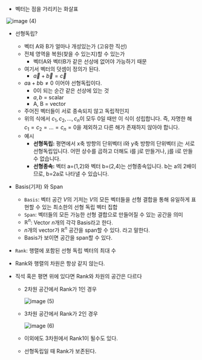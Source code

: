 - 벡터는 점을 가리키는 화살표

![image (4)](https://github.com/user-attachments/assets/2e334278-6424-4033-a1d9-bbb5b53e0eb3)


- 선형독립?
    - 벡터 A와 B가 얼마나 개성있는가 (고유한 직선)
    - 전체 영역을 복원(찾을 수 있는지)할 수 있는가
        - 벡터A와 벡터B가 같은 선상에 없어야 가능하기 때문
    - 여기서 벡터의 덧셈이 정의가 된다.
        - $\vec{a} + \vec{b} = \vec{c}$
    - $a\text{a} + b\text{b} \neq 0$ 이어야 선형독립이다.
        - 0이 되는 순간 같은 선상에 있는 것
        - $a , b$ = scalar
        - A, B = vector
    - 주어진 벡터들이 서로 종속되지 않고 독립적인지
    - 위의 식에서 $c_1, c_2, \ldots, c_n$이 모두 0일 때만 이 식이 성립합니다. 즉, 자명한 해 $c_1 = c_2 = \ldots = c_n = 0$을 제외하고 다른 해가 존재하지 않아야 합니다.
    - 예시
        - **선형독립:** 평면에서 x축 방향의 단위벡터 i와 y축 방향의 단위벡터 j는 서로 선형독립입니다. 어떤 상수를 곱하고 더해도 i를 j로 만들거나, j를 i로 만들 수 없습니다.
        - **선형종속:** 벡터 a=(1,2)와 벡터 b=(2,4)는 선형종속입니다. b는 a의 2배이므로, b=2a로 나타낼 수 있습니다.

- Basis(기저) 와 Span
  - `Basis`: 벡터 공간 $V$의 기저는 $V$의 모든 벡터들을 선형 결합을 통해 유일하게 표현할 수 있는 최소한의 선형 독립 벡터 집합
  - `Span`: 벡터들의 모든 가능한 선형 결합으로 만들어질 수 있는 공간을 의미
  - $\mathbb{R}^n$: Vector $n$개의 각각 Basis라고 한다.
  - $n$개의 vector가 $\mathbb{R}^n$ 공간을 span할 수 있다. 라고 말한다.
  - Basis가 보이면 공간을 span할 수 있다.

- `Rank`: 행렬에 포함된 선형 독립 벡터의 최대 수
- Rank와 행렬의 차원은 항상 같지 않는다.
- 직석 혹은 평면 위에 있다면 Rank와 차원의 공간은 다르다
    - 2차원 공간에서 Rank가 1인 경우
        
        ![image (5)](https://github.com/user-attachments/assets/584995f7-7379-4164-a729-e194226c0cfe)

        
    - 3차원 공간에서 Rank가 2인 경우
        
        ![image (6)](https://github.com/user-attachments/assets/9a66b028-8164-442e-ac38-9a5bd8d311d1)
        
    - 이외에도 3차원에서 Rank1이 될수도 있다.
  
  - 선형독립일 때 Rank가 보존된다.